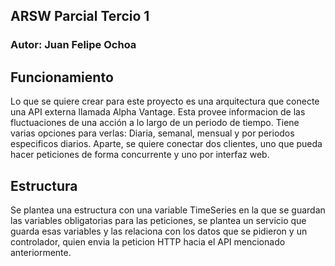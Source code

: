 ## ARSW Parcial Tercio 1
### Autor: Juan Felipe Ochoa

## Funcionamiento
Lo que se quiere crear para este proyecto es una arquitectura que conecte una API externa llamada
Alpha Vantage. Esta provee informacion de las fluctuaciones de una acción a lo largo de un periodo de tiempo. Tiene varias opciones para verlas: Diaria, semanal, mensual
y por periodos especificos diarios. Aparte, se quiere conectar dos clientes, uno que pueda hacer peticiones de forma concurrente y uno por interfaz web. 

## Estructura
Se plantea una estructura con una variable TimeSeries en la que se guardan las variables obligatorias para las peticiones,
se plantea un servicio que guarda esas variables y las relaciona con los datos que se pidieron y un controlador, quien envia la peticion HTTP hacia el API mencionado anteriormente. 
